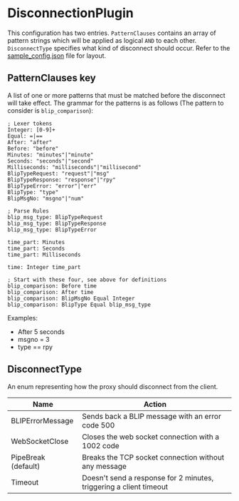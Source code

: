 # DisconnectionPlugin

This configuration has two entries.  `PatternClauses` contains an array of pattern strings which will be applied as logical `AND` to each other.  `DisconnectType` specifies what kind of disconnect should occur.  Refer to the [sample_config.json](sample_config.json) file for layout.

## PatternClauses key

A list of one or more patterns that must be matched before the disconnect will take effect.  The grammar for the patterns is as follows (The pattern to consider is `blip_comparison`):

```
; Lexer tokens
Integer: [0-9]+
Equal: =|==
After: "after"
Before: "before"
Minutes: "minutes"|"minute"
Seconds: "seconds"|"second"
Milliseconds: "milliseconds"|"millisecond"
BlipTypeRequest: "request"|"msg"
BlipTypeResponse: "response"|"rpy"
BlipTypeError: "error"|"err"
BlipType: "type"
BlipMsgNo: "msgno"|"num"

; Parse Rules
blip_msg_type: BlipTypeRequest
blip_msg_type: BlipTypeResponse
blip_msg_type: BlipTypeError

time_part: Minutes
time_part: Seconds
time_part: Milliseconds

time: Integer time_part

; Start with these four, see above for definitions
blip_comparison: Before time
blip_comparison: After time
blip_comparison: BlipMsgNo Equal Integer
blip_comparison: BlipType Equal blip_msg_type
```

Examples:
- After 5 seconds
- msgno = 3
- type == rpy

## DisconnectType

An enum representing how the proxy should disconnect from the client.  

| Name                | Action |
| ------------------- | ------ |
| BLIPErrorMessage    | Sends back a BLIP message with an error code 500 |
| WebSocketClose      | Closes the web socket connection with a 1002 code |
| PipeBreak (default) | Breaks the TCP socket connection without any message |
| Timeout             | Doesn't send a response for 2 minutes, triggering a client timeout |